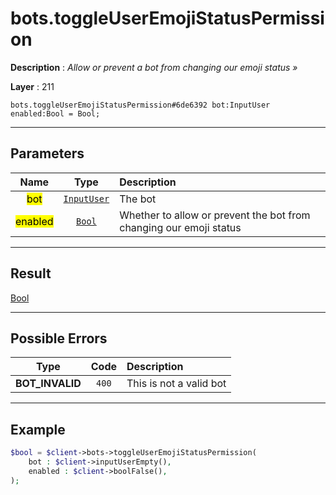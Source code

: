 # bots.toggleUserEmojiStatusPermission

**Description** : *Allow or prevent a bot from changing our emoji status »*

**Layer** : 211

```tl
bots.toggleUserEmojiStatusPermission#6de6392 bot:InputUser enabled:Bool = Bool;
```

---

## Parameters

| Name | Type | Description |
| :---: | :---: | :--- |
| <mark>bot</mark> | [`InputUser`](type/InputUser) | The bot |
| <mark>enabled</mark> | [`Bool`](type/Bool) | Whether to allow or prevent the bot from changing our emoji status |

---

## Result

[Bool](type/Bool)

---

## Possible Errors

| Type | Code | Description |
| :---: | :---: | :--- |
| **BOT_INVALID** | `400` | This is not a valid bot |

---

## Example

```php
$bool = $client->bots->toggleUserEmojiStatusPermission(
	bot : $client->inputUserEmpty(),
	enabled : $client->boolFalse(),
);
```